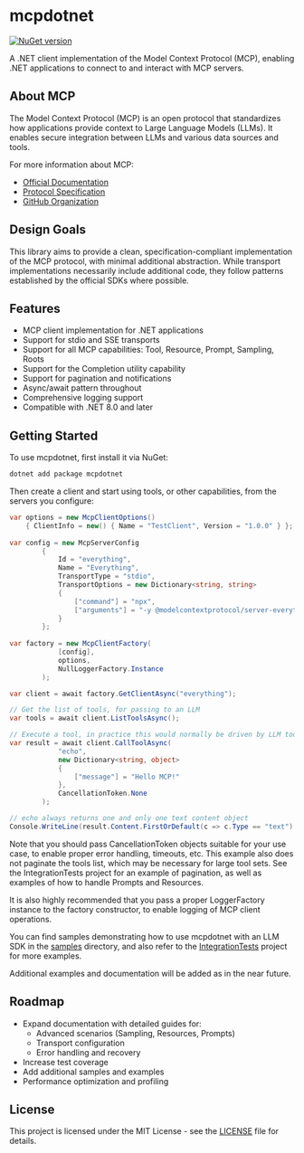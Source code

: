# mcpdotnet
[![NuGet version](https://img.shields.io/nuget/v/mcpdotnet.svg)](https://www.nuget.org/packages/mcpdotnet/)

A .NET client implementation of the Model Context Protocol (MCP), enabling .NET applications to connect to and interact with MCP servers.

## About MCP

The Model Context Protocol (MCP) is an open protocol that standardizes how applications provide context to Large Language Models (LLMs). It enables secure integration between LLMs and various data sources and tools.

For more information about MCP:
- [Official Documentation](https://modelcontextprotocol.io/)
- [Protocol Specification](https://spec.modelcontextprotocol.io/)
- [GitHub Organization](https://github.com/modelcontextprotocol)

## Design Goals

This library aims to provide a clean, specification-compliant implementation of the MCP protocol, with minimal additional abstraction. While transport implementations necessarily include additional code, they follow patterns established by the official SDKs where possible.

## Features

- MCP client implementation for .NET applications
- Support for stdio and SSE transports
- Support for all MCP capabilities: Tool, Resource, Prompt, Sampling, Roots
- Support for the Completion utility capability
- Support for pagination and notifications
- Async/await pattern throughout
- Comprehensive logging support
- Compatible with .NET 8.0 and later

## Getting Started

To use mcpdotnet, first install it via NuGet:

```powershell
dotnet add package mcpdotnet
```

Then create a client and start using tools, or other capabilities, from the servers you configure:
```csharp
var options = new McpClientOptions() 
    { ClientInfo = new() { Name = "TestClient", Version = "1.0.0" } };
	
var config = new McpServerConfig
        {
            Id = "everything",
            Name = "Everything",
            TransportType = "stdio",
            TransportOptions = new Dictionary<string, string>
            {
                ["command"] = "npx",
                ["arguments"] = "-y @modelcontextprotocol/server-everything",
            }
        };
		
var factory = new McpClientFactory(
            [config],
            options,
            NullLoggerFactory.Instance
        );

var client = await factory.GetClientAsync("everything");

// Get the list of tools, for passing to an LLM
var tools = await client.ListToolsAsync();

// Execute a tool, in practice this would normally be driven by LLM tool invocations
var result = await client.CallToolAsync(
            "echo",
            new Dictionary<string, object>
            {
                ["message"] = "Hello MCP!"
            },
            CancellationToken.None
        );

// echo always returns one and only one text content object
Console.WriteLine(result.Content.FirstOrDefault(c => c.Type == "text").Text);
```

Note that you should pass CancellationToken objects suitable for your use case, to enable proper error handling, timeouts, etc. This example also does not paginate the tools list, which may be necessary for large tool sets. See the IntegrationTests project for an example of pagination, as well as examples of how to handle Prompts and Resources.

It is also highly recommended that you pass a proper LoggerFactory instance to the factory constructor, to enable logging of MCP client operations.

You can find samples demonstrating how to use mcpdotnet with an LLM SDK in the [samples](samples) directory, and also refer to the [IntegrationTests](test/McpDotNet.IntegrationTests) project for more examples.

Additional examples and documentation will be added as in the near future.

## Roadmap

- Expand documentation with detailed guides for:
  - Advanced scenarios (Sampling, Resources, Prompts)
  - Transport configuration
  - Error handling and recovery
- Increase test coverage
- Add additional samples and examples
- Performance optimization and profiling

## License

This project is licensed under the MIT License - see the [LICENSE](LICENSE) file for details.